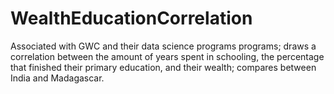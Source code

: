 # WealthEducationCorrelation
Associated with GWC and their data science programs programs; draws a correlation between the amount of years spent in schooling, the percentage that finished their primary education, and their wealth; compares between India and Madagascar.
